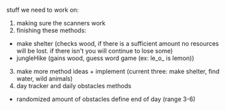 stuff we need to work on: 

1) making sure the scanners work 
2) finishing these methods: 
- make shelter (checks wood, if there is a sufficient amount no resources will be lost. if there isn't you will continue to lose some)
- jungleHike (gains wood, guess word game (ex: le_o_ is lemon))
3) make more method ideas + implement (current three: make shelter, find water, wild animals) 
4) day tracker and daily obstacles methods 
- randomized amount of obstacles define end of day (range 3-6) 

